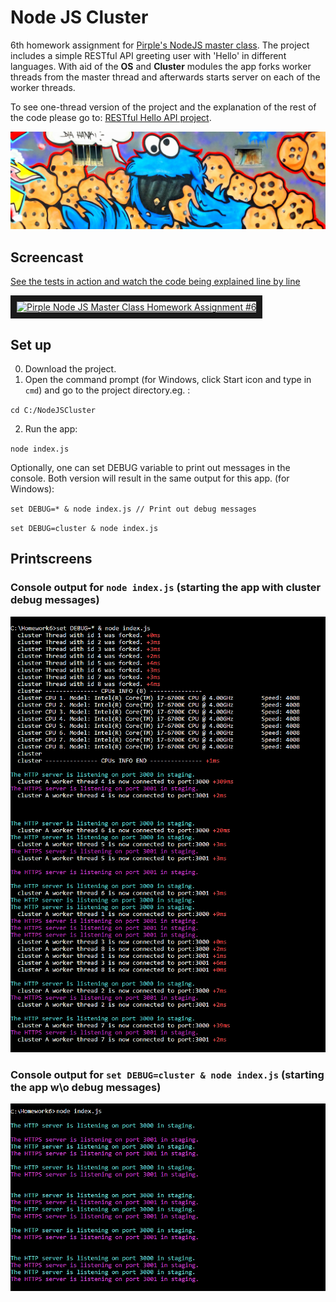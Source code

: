 # Node JS Cluster
6th homework assignment for [Pirple's NodeJS master class](https://pirple.thinkific.com/courses/the-nodejs-master-class).
The project includes a simple RESTful API greeting user with 'Hello' in different languages. With aid of the **OS** and **Cluster** modules the app forks worker threads from the master thread and afterwards starts server on each of the worker threads.

To see one-thread version of the project and the explanation of the rest of the code please go to: [RESTful Hello API project](https://github.com/marta-krzyk-dev/RESTful-Hello-API).

![Header](https://github.com/marta-krzyk-dev/NodeJSCluster/blob/master/PrintScreens/header_cookie_monster.jpg?raw=true)

## Screencast

[See the tests in action and watch the code being explained line by line](https://www.youtube.com/watch?v=4P79amJ9D1o)

<a href="http://www.youtube.com/watch?feature=player_embedded&v=1MF_5zZkj9g
" target="_blank"><img src="http://img.youtube.com/vi/1MF_5zZkj9g/0.jpg"
alt="Pirple Node JS Master Class Homework Assignment #6" width="300" height="200" border="10" /></a>

## Set up
0. Download the project.
1. Open the command prompt (for Windows, click Start icon and type in `cmd`) and go to the project directory.eg. :

`cd C:/NodeJSCluster`

2. Run the app:

`node index.js`

Optionally, one can set DEBUG variable to print out messages in the console. Both version will result in the same output for this app. (for Windows):

`set DEBUG=* & node index.js // Print out debug messages`

`set DEBUG=cluster & node index.js `

## Printscreens
### Console output for `node index.js` (starting the app with cluster debug messages)
![HelloAPI1](https://github.com/marta-krzyk-dev/NodeJSCluster/blob/master/PrintScreens/console_output_with_debug_messages.png?raw=true)

### Console output for `set DEBUG=cluster & node index.js` (starting the app w\o debug messages)
![HelloAPI2](https://github.com/marta-krzyk-dev/NodeJSCluster/blob/master/PrintScreens/console_output.png?raw=true)

